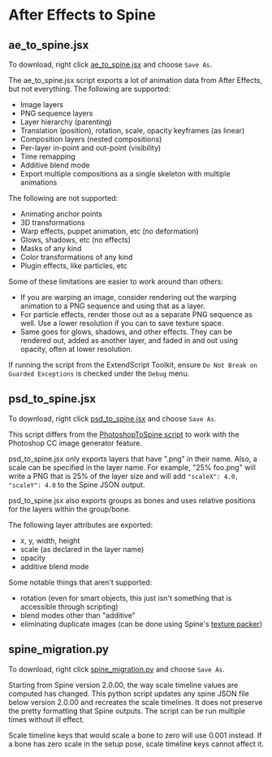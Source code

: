 # After Effects to Spine

## ae_to_spine.jsx

To download, right click [ae_to_spine.jsx](https://github.com/EsotericSoftware/spine-scripts/raw/master/aftereffects/ae_to_spine.jsx) and choose `Save As`.

The ae_to_spine.jsx script exports a lot of animation data from After Effects, but not everything. The following are supported:

* Image layers
* PNG sequence layers
* Layer hierarchy (parenting)
* Translation (position), rotation, scale, opacity keyframes (as linear)
* Composition layers (nested compositions)
* Per-layer in-point and out-point (visibility)
* Time remapping
* Additive blend mode
* Export multiple compositions as a single skeleton with multiple animations

The following are not supported:

* Animating anchor points
* 3D transformations
* Warp effects, puppet animation, etc (no deformation)
* Glows, shadows, etc (no effects)
* Masks of any kind
* Color transformations of any kind
* Plugin effects, like particles, etc

Some of these limitations are easier to work around than others:

* If you are warping an image, consider rendering out the warping animation to a PNG sequence and using that as a layer.
* For particle effects, render those out as a separate PNG sequence as well. Use a lower resolution if you can to save texture space.
* Same goes for glows, shadows, and other effects. They can be rendered out, added as another layer, and faded in and out using opacity, often at lower resolution.

If running the script from the ExtendScript Toolkit, ensure `Do Not Break on Guarded Exceptions` is checked under the `Debug` menu.

## psd_to_spine.jsx

To download, right click [psd_to_spine.jsx](https://github.com/EsotericSoftware/spine-scripts/raw/master/aftereffects/psd_to_spine.jsx) and choose `Save As`.

This script differs from the [PhotoshopToSpine script](https://github.com/EsotericSoftware/spine-scripts/blob/master/photoshop/PhotoshopToSpine.jsx) to work with the Photoshop CC image generator feature.

psd_to_spine.jsx only exports layers that have ".png" in their name. Also, a scale can be specified in the layer name. For example, "25% foo.png" will write a PNG that is 25% of the layer size and will add `"scaleX": 4.0, "scaleY": 4.0` to the Spine JSON output.

psd_to_spine.jsx also exports groups as bones and uses relative positions for the layers within the group/bone.

The following layer attributes are exported:

* x, y, width, height
* scale (as declared in the layer name)
* opacity
* additive blend mode

Some notable things that aren't supported:

* rotation (even for smart objects, this just isn't something that is accessible through scripting)
* blend modes other than "additive"
* eliminating duplicate images (can be done using Spine's [texture packer](http://esotericsoftware.com/spine-texture-packer))

## spine_migration.py

To download, right click [spine_migration.py](https://github.com/EsotericSoftware/spine-scripts/raw/master/aftereffects/spine_migration.py) and choose `Save As`.

Starting from Spine version 2.0.00, the way scale timeline values are computed has changed. This python script updates any spine JSON file below version 2.0.00 and recreates the scale timelines. It does not preserve the pretty formatting that Spine outputs. The script can be run multiple times without ill effect.

Scale timeline keys that would scale a bone to zero will use 0.001 instead. If a bone has zero scale in the setup pose, scale timeline keys cannot affect it.
